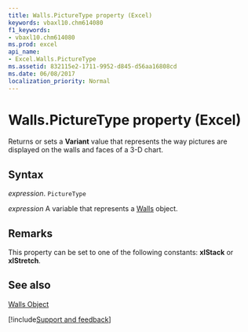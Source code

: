 ```yaml
---
title: Walls.PictureType property (Excel)
keywords: vbaxl10.chm614080
f1_keywords:
- vbaxl10.chm614080
ms.prod: excel
api_name:
- Excel.Walls.PictureType
ms.assetid: 832115e2-1711-9952-d845-d56aa16808cd
ms.date: 06/08/2017
localization_priority: Normal
---
```



# Walls.PictureType property (Excel)

Returns or sets a  **Variant** value that represents the way pictures are displayed on the walls and faces of a 3-D chart.


## Syntax

_expression_. `PictureType`

_expression_ A variable that represents a [Walls](./Excel.Walls-graph-property.md) object.


## Remarks

This property can be set to one of the following constants:  **xlStack** or **xlStretch**.


## See also


[Walls Object](Excel.Walls(object).md)

[!include[Support and feedback](~/includes/feedback-boilerplate.md)]